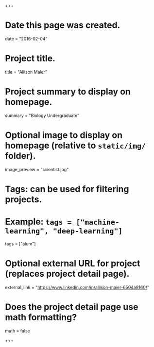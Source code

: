 +++
# Date this page was created.
date = "2016-02-04"

# Project title.
title = "Allison Maier"

# Project summary to display on homepage.
summary = "Biology Undergraduate"

# Optional image to display on homepage (relative to `static/img/` folder).
image_preview = "scientist.jpg"

# Tags: can be used for filtering projects.
# Example: `tags = ["machine-learning", "deep-learning"]`
tags = ["alum"]

# Optional external URL for project (replaces project detail page).
external_link = "https://www.linkedin.com/in/allison-maier-6504a8160/"

# Does the project detail page use math formatting?
math = false

+++
